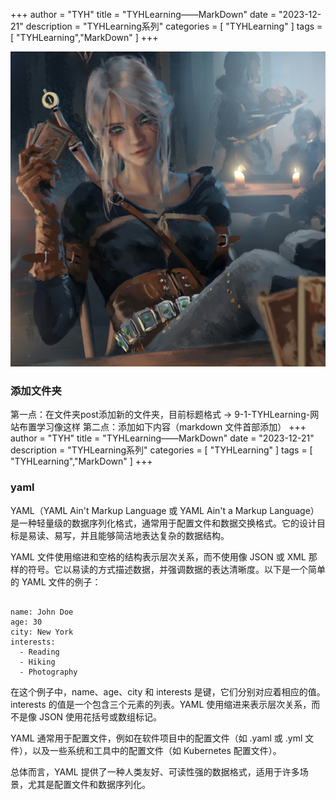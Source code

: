 +++
author = "TYH"
title = "TYHLearning——MarkDown"
date = "2023-12-21"
description = "TYHLearning系列"
categories = [
    "TYHLearning"
]
tags = [
    "TYHLearning","MarkDown"
]
+++

![ ](1.jpg)

### 添加文件夹

第一点：在文件夹post添加新的文件夹，目前标题格式 -> 9-1-TYHLearning-网站布置学习像这样
第二点：添加如下内容（markdown 文件首部添加）
    +++
    author = "TYH"
    title = "TYHLearning——MarkDown"
    date = "2023-12-21"
    description = "TYHLearning系列"
    categories = [
        "TYHLearning"
    ]
    tags = [
        "TYHLearning","MarkDown"
    ]
    +++

### yaml

YAML（YAML Ain't Markup Language 或 YAML Ain't a Markup Language）是一种轻量级的数据序列化格式，通常用于配置文件和数据交换格式。它的设计目标是易读、易写，并且能够简洁地表达复杂的数据结构。

YAML 文件使用缩进和空格的结构表示层次关系，而不使用像 JSON 或 XML 那样的符号。它以易读的方式描述数据，并强调数据的表达清晰度。以下是一个简单的 YAML 文件的例子：

```ymal

name: John Doe
age: 30
city: New York
interests:
  - Reading
  - Hiking
  - Photography

```

在这个例子中，name、age、city 和 interests 是键，它们分别对应着相应的值。interests 的值是一个包含三个元素的列表。YAML 使用缩进来表示层次关系，而不是像 JSON 使用花括号或数组标记。

YAML 通常用于配置文件，例如在软件项目中的配置文件（如 .yaml 或 .yml 文件），以及一些系统和工具中的配置文件（如 Kubernetes 配置文件）。

总体而言，YAML 提供了一种人类友好、可读性强的数据格式，适用于许多场景，尤其是配置文件和数据序列化。
